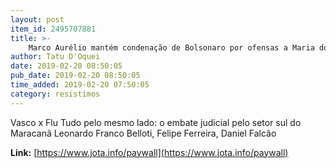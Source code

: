 ```yaml
---
layout: post
item_id: 2495707881
title: >-
    Marco Aurélio mantém condenação de Bolsonaro por ofensas a Maria do Rosário
author: Tatu D'Oquei
date: 2019-02-20 08:50:05
pub_date: 2019-02-20 08:50:05
time_added: 2019-02-20 07:50:05
category: resistimos
---
```


Vasco x Flu Tudo pelo mesmo lado: o embate judicial pelo setor sul do Maracanã Leonardo Franco Belloti, Felipe Ferreira, Daniel Falcão

**Link:** [https://www.jota.info/paywall](https://www.jota.info/paywall)

